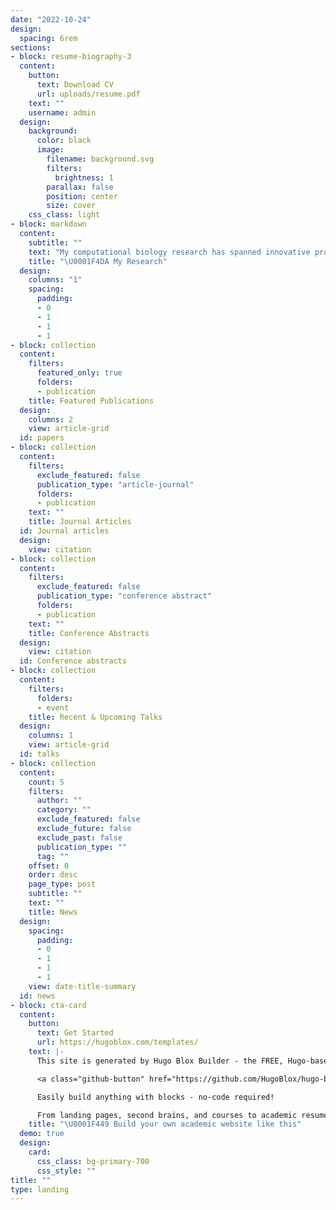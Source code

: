 ```yaml
---
date: "2022-10-24"
design:
  spacing: 6rem
sections:
- block: resume-biography-3
  content:
    button:
      text: Download CV
      url: uploads/resume.pdf
    text: ""
    username: admin
  design:
    background:
      color: black
      image:
        filename: background.svg
        filters:
          brightness: 1
        parallax: false
        position: center
        size: cover
    css_class: light
- block: markdown
  content:
    subtitle: ""
    text: "My computational biology research has spanned innovative projects in cancer research at National Taiwan University, including discovering treatment strategies, revealing transcriptional dynamics in T cell exhaustion, and developing a single-cell module detection method that identifies key genes in cancer progression.\n\nI have also learned mathematical modeling of cell signaling systems at Osaka University.\n\nI aim to develop machine learning methods that unravel cell fate mechanisms, transforming scientific insights into personalized therapeutic strategies."
    title: "\U0001F4DA My Research"
  design:
    columns: "1"
    spacing:
      padding:
      - 0
      - 1
      - 1
      - 1
- block: collection
  content:
    filters:
      featured_only: true
      folders:
      - publication
    title: Featured Publications
  design:
    columns: 2
    view: article-grid
  id: papers
- block: collection
  content:
    filters:
      exclude_featured: false
      publication_type: "article-journal"
      folders:
      - publication
    text: ""
    title: Journal Articles
  id: Journal articles
  design:
    view: citation
- block: collection
  content:
    filters:
      exclude_featured: false
      publication_type: "conference abstract"
      folders:
      - publication
    text: ""
    title: Conference Abstracts
  design:
    view: citation
  id: Conference abstracts
- block: collection
  content:
    filters:
      folders:
      - event
    title: Recent & Upcoming Talks
  design:
    columns: 1
    view: article-grid
  id: talks
- block: collection
  content:
    count: 5
    filters:
      author: ""
      category: ""
      exclude_featured: false
      exclude_future: false
      exclude_past: false
      publication_type: ""
      tag: ""
    offset: 0
    order: desc
    page_type: post
    subtitle: ""
    text: ""
    title: News
  design:
    spacing:
      padding:
      - 0
      - 1
      - 1
      - 1
    view: date-title-summary
  id: news
- block: cta-card
  content:
    button:
      text: Get Started
      url: https://hugoblox.com/templates/
    text: |-
      This site is generated by Hugo Blox Builder - the FREE, Hugo-based open source website builder trusted by 250,000+ academics like you.

      <a class="github-button" href="https://github.com/HugoBlox/hugo-blox-builder" data-color-scheme="no-preference: light; light: light; dark: dark;" data-icon="octicon-star" data-size="large" data-show-count="true" aria-label="Star HugoBlox/hugo-blox-builder on GitHub">Star</a>

      Easily build anything with blocks - no-code required!

      From landing pages, second brains, and courses to academic resumés, conferences, and tech blogs.
    title: "\U0001F449 Build your own academic website like this"
  demo: true
  design:
    card:
      css_class: bg-primary-700
      css_style: ""
title: ""
type: landing
---
```

